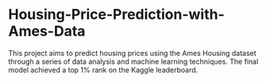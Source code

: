 # Housing-Price-Prediction-with-Ames-Data
This project aims to predict housing prices using the Ames Housing dataset through a series of data analysis and machine learning techniques. The final model achieved a top 1% rank on the Kaggle leaderboard.
